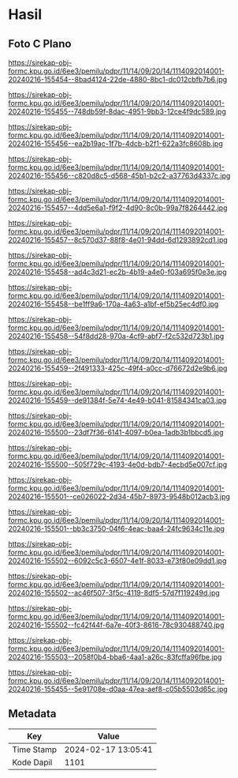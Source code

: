 # Hasil

## Foto C Plano

https://sirekap-obj-formc.kpu.go.id/6ee3/pemilu/pdpr/11/14/09/20/14/1114092014001-20240216-155454--8bad4124-22de-4880-8bc1-dc012cbfb7b6.jpg

https://sirekap-obj-formc.kpu.go.id/6ee3/pemilu/pdpr/11/14/09/20/14/1114092014001-20240216-155455--748db59f-8dac-4951-9bb3-12ce4f9dc589.jpg

https://sirekap-obj-formc.kpu.go.id/6ee3/pemilu/pdpr/11/14/09/20/14/1114092014001-20240216-155456--ea2b19ac-1f7b-4dcb-b2f1-622a3fc8608b.jpg

https://sirekap-obj-formc.kpu.go.id/6ee3/pemilu/pdpr/11/14/09/20/14/1114092014001-20240216-155456--c820d8c5-d568-45b1-b2c2-a37763d4337c.jpg

https://sirekap-obj-formc.kpu.go.id/6ee3/pemilu/pdpr/11/14/09/20/14/1114092014001-20240216-155457--4dd5e6a1-f9f2-4d90-8c0b-99a7f8264442.jpg

https://sirekap-obj-formc.kpu.go.id/6ee3/pemilu/pdpr/11/14/09/20/14/1114092014001-20240216-155457--8c570d37-88f8-4e01-94dd-6d1293892cd1.jpg

https://sirekap-obj-formc.kpu.go.id/6ee3/pemilu/pdpr/11/14/09/20/14/1114092014001-20240216-155458--ad4c3d21-ec2b-4b19-a4e0-f03a695f0e3e.jpg

https://sirekap-obj-formc.kpu.go.id/6ee3/pemilu/pdpr/11/14/09/20/14/1114092014001-20240216-155458--be1ff9a6-170a-4a63-a1bf-ef5b25ec4df0.jpg

https://sirekap-obj-formc.kpu.go.id/6ee3/pemilu/pdpr/11/14/09/20/14/1114092014001-20240216-155458--54f8dd28-970a-4cf9-abf7-f2c532d723b1.jpg

https://sirekap-obj-formc.kpu.go.id/6ee3/pemilu/pdpr/11/14/09/20/14/1114092014001-20240216-155459--2f491333-425c-49f4-a0cc-d76672d2e9b6.jpg

https://sirekap-obj-formc.kpu.go.id/6ee3/pemilu/pdpr/11/14/09/20/14/1114092014001-20240216-155459--de91384f-5e74-4e49-b041-81584341ca03.jpg

https://sirekap-obj-formc.kpu.go.id/6ee3/pemilu/pdpr/11/14/09/20/14/1114092014001-20240216-155500--23df7f36-6141-4097-b0ea-1adb3b1bbcd5.jpg

https://sirekap-obj-formc.kpu.go.id/6ee3/pemilu/pdpr/11/14/09/20/14/1114092014001-20240216-155500--505f729c-4193-4e0d-bdb7-4ecbd5e007cf.jpg

https://sirekap-obj-formc.kpu.go.id/6ee3/pemilu/pdpr/11/14/09/20/14/1114092014001-20240216-155501--ce026022-2d34-45b7-8973-9548b012acb3.jpg

https://sirekap-obj-formc.kpu.go.id/6ee3/pemilu/pdpr/11/14/09/20/14/1114092014001-20240216-155501--bb3c3750-04f6-4eac-baa4-24fc9634c11e.jpg

https://sirekap-obj-formc.kpu.go.id/6ee3/pemilu/pdpr/11/14/09/20/14/1114092014001-20240216-155502--6092c5c3-6507-4e1f-8033-e73f80e09dd1.jpg

https://sirekap-obj-formc.kpu.go.id/6ee3/pemilu/pdpr/11/14/09/20/14/1114092014001-20240216-155502--ac46f507-3f5c-4119-8df5-57d7f119249d.jpg

https://sirekap-obj-formc.kpu.go.id/6ee3/pemilu/pdpr/11/14/09/20/14/1114092014001-20240216-155502--fc42f44f-6a7e-40f3-8616-78c930488740.jpg

https://sirekap-obj-formc.kpu.go.id/6ee3/pemilu/pdpr/11/14/09/20/14/1114092014001-20240216-155503--2058f0b4-bba6-4aa1-a26c-83fcffa96fbe.jpg

https://sirekap-obj-formc.kpu.go.id/6ee3/pemilu/pdpr/11/14/09/20/14/1114092014001-20240216-155455--5e91708e-d0aa-47ea-aef8-c05b5503d65c.jpg


## Metadata

| Key        | Value               |
| ---------- | ------------------- |
| Time Stamp | 2024-02-17 13:05:41 |
| Kode Dapil | 1101                |



